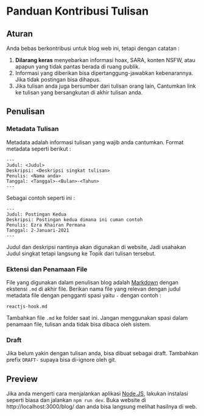 # Panduan Kontribusi Tulisan

## Aturan

Anda bebas berkontribusi untuk blog web ini, tetapi dengan catatan :

1. **Dilarang keras** menyebarkan informasi hoax, SARA, konten NSFW, atau apapun yang tidak pantas berada di ruang publik.
2. Informasi yang diberikan bisa dipertanggung-jawabkan kebenarannya. Jika tidak postingan bisa dihapus.
3. Jika tulisan anda juga bersumber dari tulisan orang lain, Cantumkan link ke tulisan yang bersangkutan di akhir tulisan anda.

## Penulisan

### Metadata Tulisan

Metadata adalah informasi tulisan yang wajib anda cantumkan. Format metadata seperti berikut :

```
---
Judul: <Judul>
Deskripsi: <Deskripsi singkat tulisan>
Penulis: <Nama anda>
Tanggal: <Tanggal>-<Bulan>-<Tahun>
---
```

Sebagai contoh seperti ini :

```
---
Judul: Postingan Kedua
Deskripsi: Postingan kedua dimana ini cuman contoh
Penulis: Ezra Khairan Permana
Tanggal: 2-Januari-2021
---
```

Judul dan deskripsi nantinya akan digunakan di website, Jadi usahakan Judul singkat tetapi langsung ke Topik dari tulisan tersebut.

### Ektensi dan Penamaan File

File yang digunakan dalam penulisan blog adalah [Markdown](https://id.wikipedia.org/wiki/Markdown) dengan ekstensi `.md` di akhir file. Berikan nama file yang relevan dengan judul metadata file dengan pengganti spasi yaitu `-` dengan contoh :

```
reactjs-hook.md
```

Tambahkan file `.md` ke folder saat ini. Jangan menggunakan spasi dalam penamaan file, tulisan anda tidak bisa dibaca oleh sistem.

### Draft

Jika belum yakin dengan tulisan anda, bisa dibuat sebagai draft. Tambahkan prefix `DRAFT-` supaya bisa di-ignore oleh git.

## Preview

Jika anda mengerti cara menjalankan aplikasi [Node.JS](https://nodejs.org/), lakukan instalasi seperti biasa dan jalankan `npm run dev`. Buka website di http://localhost:3000/blog/ dan anda bisa langsung melihat hasilnya di web.
